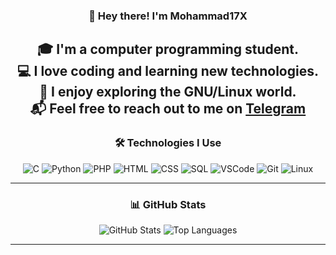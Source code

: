 <div align="center">

### 👋 Hey there! I'm **Mohammad17X**
🎓 I'm a computer programming student.  
💻 I love coding and learning new technologies.  
🐧 I enjoy exploring the GNU/Linux world.  
📬 Feel free to reach out to me on **[Telegram](https://t.me/spxd007)**  
---

### 🛠️ Technologies I Use

![C](https://img.shields.io/badge/C-00599C?style=flat&logo=c&logoColor=white)
![Python](https://img.shields.io/badge/Python-FFD43B?style=flat&logo=python&logoColor=darkgreen)
![PHP](https://img.shields.io/badge/PHP-777BB4?style=flat&logo=php&logoColor=white)
![HTML](https://img.shields.io/badge/HTML5-E34F26?style=flat&logo=html5&logoColor=white)
![CSS](https://img.shields.io/badge/CSS3-1572B6?style=flat&logo=css3&logoColor=white)
![SQL](https://img.shields.io/badge/SQL-4479A1?style=flat&logo=mysql&logoColor=white)
![VSCode](https://img.shields.io/badge/VSCode-007ACC?style=flat&logo=visual-studio-code&logoColor=white)
![Git](https://img.shields.io/badge/Git-E44C30?style=flat&logo=git&logoColor=white)
![Linux](https://img.shields.io/badge/Linux-FCC624?style=flat&logo=linux&logoColor=black)

---

### 📊 GitHub Stats

![GitHub Stats](https://github-readme-stats.vercel.app/api?username=muhammed17X&show_icons=true&theme=tokyonight)
![Top Languages](https://github-readme-stats.vercel.app/api/top-langs/?username=muhammed17X&layout=compact&theme=tokyonight)

---
</div>
